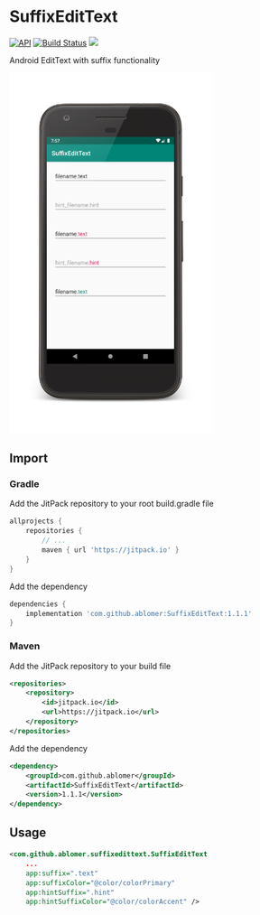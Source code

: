 # SuffixEditText

[![API](https://img.shields.io/badge/API-16%2B-green.svg?style=flat)](https://android-arsenal.com/api?level=14)
[![Build Status](https://travis-ci.com/ablomer/SuffixEditText.svg?branch=master)](https://travis-ci.com/ablomer/SuffixEditText)
[![](https://jitpack.io/v/ablomer/SuffixEditText.svg)](https://jitpack.io/#ablomer/SuffixEditText)

Android EditText with suffix functionality

<img width="360" src="imgs/screenshot_1_framed.png">

## Import

### Gradle

Add the JitPack repository to your root build.gradle file

```gradle
allprojects {
    repositories {
        // ...
        maven { url 'https://jitpack.io' }
    }
}
```

Add the dependency

```gradle
dependencies {
    implementation 'com.github.ablomer:SuffixEditText:1.1.1'
}
```

### Maven

Add the JitPack repository to your build file

```xml
<repositories>
    <repository>
        <id>jitpack.io</id>
        <url>https://jitpack.io</url>
    </repository>
</repositories>
```

Add the dependency

```xml
<dependency>
    <groupId>com.github.ablomer</groupId>
    <artifactId>SuffixEditText</artifactId>
    <version>1.1.1</version>
</dependency>
```

## Usage

```xml
<com.github.ablomer.suffixedittext.SuffixEditText
    ...
    app:suffix=".text"
    app:suffixColor="@color/colorPrimary"
    app:hintSuffix=".hint"
    app:hintSuffixColor="@color/colorAccent" />
```
